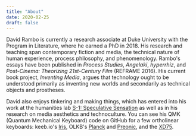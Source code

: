 ```yaml
---
title: "About"
date: 2020-02-25
draft: false
---
```

David Rambo is currently a research associate at Duke University with the Program in Literature, where he earned a PhD in 2018. His research and teaching span contemporary fiction and media, the technical nature of human experience, process philosophy, and phenomenology. Rambo's essays have been published in <i>Process Studies</i>, <i>Angelaki</i>, <i>hyperrhiz</i>, and <i>Post-Cinema: Theorizing 21st-Century Film</i> (REFRAME 2016). His current book project, <i>Inventing Media</i>, argues that technology ought to be understood primarily as inventing new worlds and secondarily as technical objects and prostheses.

<p>David also enjoys tinkering and making things, which has entered into his work at the humanities lab <a href="https://s-1lab.org" alt="S-1: Speculative Sensation" target="_blank">S-1: Speculative Sensation</a> as well as in his research on media aesthetics and technoculture. You can see his QMK (Quantum Mechanical Keyboard) code on GitHub for a few ortholinear keyboards: keeb.io's <a href="https://github.com/DavidRambo/qmk_firmware/tree/master/keyboards/keebio/iris/keymaps/davidrambo" target="_blank" alt="Iris QMK" target="_blank">Iris</a>, OLKB's <a href="https://github.com/DavidRambo/qmk_firmware/tree/master/keyboards/planck/keymaps/davidrambo" target="_blank" alt="Planck QMK">Planck</a> and <a href="https://github.com/DavidRambo/qmk_firmware/tree/master/keyboards/preonic/keymaps/davidrambo" target="_blank" alt="Preonic QMK">Preonic</a>, and the <a href="https://github.com/DavidRambo/qmk_firmware/tree/master/keyboards/xd75/keymaps/davidrambo" target="_blank" alt="XD75 QMK">XD75</a>.</p>

